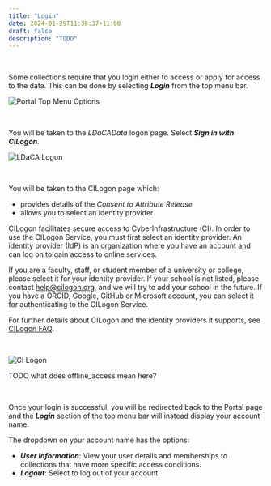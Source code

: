 ```yaml
---
title: "Login"
date: 2024-01-29T11:38:37+11:00
draft: false
description: "TODO"
---
```


<br>

Some collections require that you login either to access or apply for access to the data. This can be done by selecting ___Login___ from the top menu bar.

![Portal Top Menu Options](/help_docs/topMenuOptions.png)

<br>

You will be taken to the _LDaCAData_ logon page. Select ___Sign in with CILogon___.

![LDaCA Logon](/help_docs/LDaCALogon.png)

<br>

You will be taken to the CILogon page which:
- provides details of the _Consent to Attribute Release_
- allows you to select an identity provider

CILogon facilitates secure access to CyberInfrastructure (CI). In order to use the CILogon Service, you must first select an identity provider. An identity provider (IdP) is an organization where you have an account and can log on to gain access to online services.

If you are a faculty, staff, or student member of a university or college, please select it for your identity provider. If your school is not listed, please contact help@cilogon.org, and we will try to add your school in the future. If you have a ORCID, Google, GitHub or Microsoft account, you can select it for authenticating to the CILogon Service.

For further details about CILogon and the identity providers it supports, see [CILogon FAQ](https://www.cilogon.org/faq).

<br>

![CI Logon](/help_docs/CILogon.png)

TODO what does offline_access mean here?

<br>

Once your login is successful, you will be redirected back to the Portal page and the ___Login___ section of the top menu bar will instead display your account name.

The dropdown on your account name has the options:
- ___User Information___: View your user details and memberships to collections that have more specific access conditions.
- ___Logout___: Select to log out of your account. 